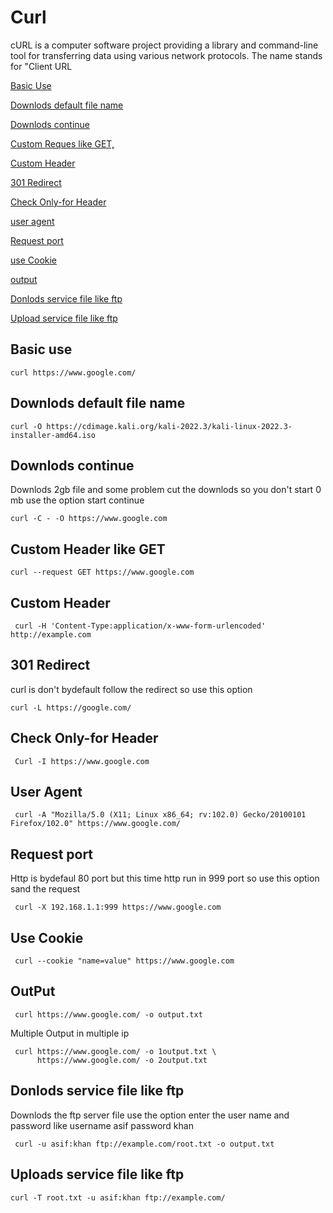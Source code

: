 # Curl

cURL is a computer software project providing a library and command-line tool for transferring data using various network protocols.
The name stands for "Client URL

[Basic Use](#basic-use)

[Downlods default file name](#downlods-default-file-name)

[Downlods continue](#downlods-continue)

[Custom Reques like GET,](#Custom-Reques-like-GRT)

[Custom Header](#Custom-Header)

[301 Redirect](#301-redirect)

[Check Only-for Header](#Check-only-for-header)

[user agent](#user-agent)

[Request port](#request-port)

[use Cookie](#use-cookie)

[output](#output)

[Donlods service file like ftp](#Donlods-service-file-like-ftp)

[Upload service file like ftp](#upload-service-file-like-ftp)

## Basic use 

    curl https://www.google.com/
    
## Downlods default file name

    curl -O https://cdimage.kali.org/kali-2022.3/kali-linux-2022.3-installer-amd64.iso
    
## Downlods continue

Downlods 2gb file and some problem cut the downlods so you don't start 0 mb use the option start continue 

    curl -C - -O https://www.google.com
    
## Custom Header like GET

    curl --request GET https://www.google.com
    

## Custom Header 

     curl -H 'Content-Type:application/x-www-form-urlencoded' http://example.com

## 301 Redirect

curl is don't bydefault follow the redirect so use this option

    curl -L https://google.com/
     
## Check Only-for Header

     Curl -I https://www.google.com
     
## User Agent

     curl -A "Mozilla/5.0 (X11; Linux x86_64; rv:102.0) Gecko/20100101 Firefox/102.0" https://www.google.com/
     
## Request port

Http is bydefaul 80 port but this time http run in 999 port so use this option sand the request

     curl -X 192.168.1.1:999 https://www.google.com 
     
     
## Use Cookie 

     curl --cookie "name=value" https://www.google.com
     
## OutPut

     curl https://www.google.com/ -o output.txt
     
 Multiple Output in multiple ip
 
     curl https://www.google.com/ -o 1output.txt \
          https://www.google.com/ -o 2output.txt
     
     
## Donlods service file like ftp

Downlods the ftp server file use the option enter the user name and password like username asif password khan

     curl -u asif:khan ftp://example.com/root.txt -o output.txt
    
    
## Uploads service file like ftp 

    curl -T root.txt -u asif:khan ftp://example.com/
     
     
     
     
     
     
     
     
     
     
     
